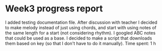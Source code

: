 # Week3 progress report

I added testing documentation file. After discussion with teacher I decided to make melody instead of just using chords, and start with using notes of the same length for a start (not considering rhythm). I googled ABC notes that could be used as a base. I decided to make a script that downloads them based on key (so that I don't have to do it manually).
Time spent: 1 h
